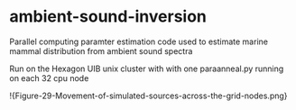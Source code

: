 # ambient-sound-inversion
Parallel computing paramter estimation code used to estimate marine mammal distribution from ambient sound spectra 

Run on the Hexagon UIB unix cluster with with one paraanneal.py running on each 32 cpu node

!{Figure-29-Movement-of-simulated-sources-across-the-grid-nodes.png}
